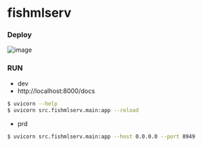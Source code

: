 # fishmlserv

### Deploy

![image](https://github.com/user-attachments/assets/6b7e8b51-fdcd-4027-8aaa-bfc0d8be369d)

### RUN
- dev
- http://localhost:8000/docs

```bash
$ uvicorn --help
$ uvicorn src.fishmlserv.main:app --reload
```

- prd
```bash
$ uvicorn src.fishmlserv.main:app --host 0.0.0.0 --port 8949
```
